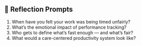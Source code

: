 ## 🌱 Reflection Prompts

1. When have you felt your work was being timed unfairly?
2. What’s the emotional impact of performance tracking?
3. Who gets to define what’s fast enough — and what’s fair?
4. What would a care-centered productivity system look like?
